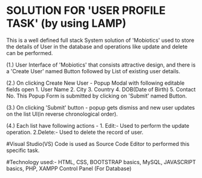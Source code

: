 SOLUTION FOR 'USER PROFILE TASK' (by using LAMP)
================================================

This is a well defined full stack System solution of 'Mobiotics' used to store the details of User in the database and operations like update and delete can be performed.

(1.) User Interface of 'Mobiotics' that consists attractive design, and there is a 'Create User' named Button followed by List of existing user details.

(2.) On clicking Create New User - Popup Modal with following editable fields open 
	1. User Name
	2. City
	3. Country
	4. DOB(Date of Birth)
	5. Contact No.
     This Popup Form is submitted by clicking on 'Submit' named Button.

(3.) On clicking 'Submit' button - popup gets dismiss and new user updates on the list UI(in reverse chronological order).

(4.) Each list have following actions -
	1. Edit:- Used to perform the update operation. 	2.Delete:- Used to delete the record of user.

#Visual Studio(VS) Code is used as Source Code Editor to performed this specific task.

#Technology used:- HTML, CSS, BOOTSTRAP basics, MySQL, JAVASCRIPT basics, PHP, XAMPP Control Panel (For Database)
